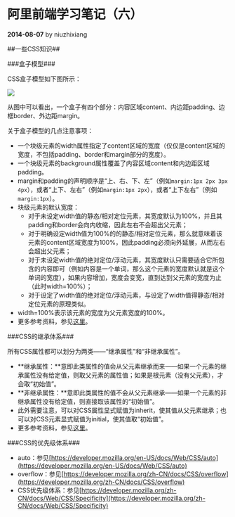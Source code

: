 # 阿里前端学习笔记（六） #

**2014-08-07** by niuzhixiang

##一些CSS知识##

###盒子模型###

CSS盒子模型如下图所示：

![](https://developer.mozilla.org/files/72/boxmodel%20(1).png)

从图中可以看出，一个盒子有四个部分：内容区域content、内边距padding、边框border、外边距margin。

关于盒子模型的几点注意事项：

- 一个块级元素的width属性指定了content区域的宽度（仅仅是content区域的宽度，不包括padding、border和margin部分的宽度）。
- 一个块级元素的background属性覆盖了内容区域content和内边距区域padding。
- margin和padding的声明顺序是“上、右、下、左”（例如`margin:1px 2px 3px 4px`），或者“上下、左右”（例如`margin:1px 2px`），或者“上下左右”（例如`margin:1px`）。
- 块级元素的默认宽度：
	- 对于未设定width值的静态/相对定位元素，其宽度默认为100%，并且其padding和border会向内收缩，因此左右不会超出父元素；
	- 对于明确设定width值为100%的的静态/相对定位元素，那么就意味着该元素的content区域宽度为100%，因此padding必须向外延展，从而左右会超出父元素；
	- 对于未设定width值的绝对定位/浮动元素，其宽度默认只需要适合它所包含的内容即可（例如内容是一个单词，那么这个元素的宽度默认就是这个单词的宽度），如果内容增加，宽度会变宽，直到达到父元素的宽度为止（此时width=100%）；
	- 对于设定了width值的绝对定位/浮动元素，与设定了width值得静态/相对定位元素的原理类似。
- width=100%表示该元素的宽度为父元素宽度的100%。
- 更多参考资料，参见[这里](https://developer.mozilla.org/zh-CN/docs/Web/CSS/box_model)。

###CSS的继承体系###

所有CSS属性都可以划分为两类——“继承属性”和“非继承属性”。

- **继承属性：**意即此类属性的值会从父元素继承而来——如果一个元素的继承属性没有给定值，则取父元素的属性值；如果是根元素（没有父元素），才会取“初始值”。
- **非继承属性：**意即此类属性的值不会从父元素继承——如果一个元素的非继承属性没有给定值，则直接取该属性的“初始值”。
- 此外需要注意，可以对CSS属性显式赋值为inherit，使其值从父元素继承；也可以对CSS元素显式赋值为initial，使其值取“初始值”。
- 更多参考资料，参见[这里](https://developer.mozilla.org/zh-CN/docs/Web/CSS/inheritance)。

###CSS的优先级体系###



- auto：参见[https://developer.mozilla.org/en-US/docs/Web/CSS/auto](https://developer.mozilla.org/en-US/docs/Web/CSS/auto)
- overflow：参见[https://developer.mozilla.org/zh-CN/docs/CSS/overflow](https://developer.mozilla.org/zh-CN/docs/CSS/overflow)
- CSS优先级体系：参见[https://developer.mozilla.org/zh-CN/docs/Web/CSS/Specificity](https://developer.mozilla.org/zh-CN/docs/Web/CSS/Specificity)

